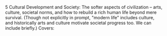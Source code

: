 5 Cultural Development and Society: The softer aspects of civilization – arts, culture, societal norms, and how to rebuild a rich human life beyond mere survival. (Though not explicitly in prompt, "modern life" includes culture, and historically arts and culture motivate societal progress too. We can include briefly.) Covers: